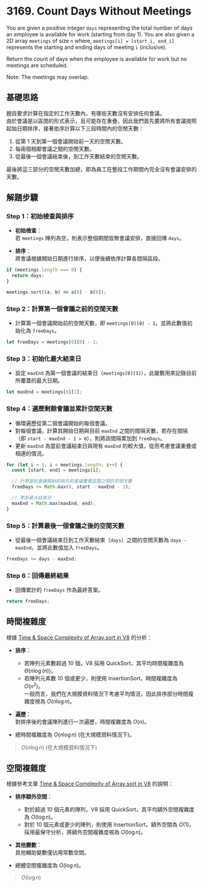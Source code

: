 # 3169. Count Days Without Meetings

You are given a positive integer `days` representing the total number of days an employee is available for work (starting from day 1). 
You are also given a 2D array `meetings` of size `n` where, 
`meetings[i] = [start_i, end_i]` represents the starting and ending days of meeting `i` (inclusive).

Return the count of days when the employee is available for work but no meetings are scheduled.

Note: The meetings may overlap.

## 基礎思路

題目要求計算在指定的工作天數內，有哪些天數沒有安排任何會議。  
由於會議是以區間的形式表示，且可能存在重疊，因此我們首先要將所有會議按照起始日期排序，接著依序計算以下三段時間內的空閒天數：

1. 從第 1 天到第一個會議開始前一天的空閒天數。
2. 每兩個相鄰會議之間的空閒天數。
3. 從最後一個會議結束後，到工作天數結束的空閒天數。

最後將這三部分的空閒天數加總，即為員工在整段工作期間內完全沒有會議安排的天數。

## 解題步驟

### Step 1：初始檢查與排序

- **初始檢查**：  
  若 `meetings` 陣列為空，則表示整個期間皆無會議安排，直接回傳 `days`。

- **排序**：  
  將會議根據開始日期進行排序，以便後續依序計算各間隔區段。

```typescript
if (meetings.length === 0) {
  return days;
}

meetings.sort((a, b) => a[0] - b[0]);
```

### Step 2：計算第一個會議之前的空閒天數

- 計算第一個會議開始前的空閒天數，即 `meetings[0][0] - 1`，並將此數值初始化為 `freeDays`。

```typescript
let freeDays = meetings[0][0] - 1;
```

### Step 3：初始化最大結束日

- 設定 `maxEnd` 為第一個會議的結束日（`meetings[0][1]`），此變數用來記錄目前所覆蓋的最大日期。

```typescript
let maxEnd = meetings[0][1];
```

### Step 4：遍歷剩餘會議並累計空閒天數

- 循環遍歷從第二個會議開始的每個會議。
- 對每個會議，計算其開始日期與目前 `maxEnd` 之間的間隔天數，若存在間隔（即 `start - maxEnd - 1 > 0`），則將該間隔累加到 `freeDays`。
- 更新 `maxEnd` 為當前會議結束日與現有 `maxEnd` 的較大值，從而考慮會議重疊或相連的情況。

```typescript
for (let i = 1; i < meetings.length; i++) {
  const [start, end] = meetings[i];

  // 計算當前會議開始前與先前會議覆蓋區間之間的空閒天數
  freeDays += Math.max(0, start - maxEnd - 1);

  // 更新最大結束日
  maxEnd = Math.max(maxEnd, end);
}
```

### Step 5：計算最後一個會議之後的空閒天數

- 從最後一個會議結束日到工作天數結束（`days`）之間的空閒天數為 `days - maxEnd`，並將此數值加入 `freeDays`。

```typescript
freeDays += days - maxEnd;
```

### Step 6：回傳最終結果

- 回傳累計的 `freeDays` 作為最終答案。

```typescript
return freeDays;
```

## 時間複雜度

根據 [Time & Space Complexity of Array.sort in V8](https://blog.shovonhasan.com/time-space-complexity-of-array-sort-in-v8/) 的分析：

- **排序**：
    - 若陣列元素數超過 10 個，V8 採用 QuickSort，其平均時間複雜度為 $Θ(n \log(n))$。
    - 若陣列元素數 10 個或更少，則使用 InsertionSort，時間複雜度為 $O(n^2)$。  
      一般而言，我們在大規模資料情況下考慮平均情況，因此排序部分時間複雜度視為 $O(n \log n)$。

- **遍歷**：  
  對排序後的會議陣列進行一次遍歷，時間複雜度為 $O(n)$。

- 總時間複雜度為 $O(n \log n)$ (在大規模資料情況下)。

> $O(n \log n)$ (在大規模資料情況下)

## 空間複雜度

根據參考文章 [Time & Space Complexity of Array.sort in V8](https://blog.shovonhasan.com/time-space-complexity-of-array-sort-in-v8/) 的說明：

- **排序額外空間**：
    - 對於超過 10 個元素的陣列，V8 採用 QuickSort，其平均額外空間複雜度為 $O(\log n)$。
    - 對於 10 個元素或更少的陣列，則使用 InsertionSort，額外空間為 $O(1)$。  
      採用最保守分析，將額外空間複雜度視為 $O(\log n)$。

- **其他變數**：  
  其他輔助變數僅佔用常數空間。

- 總體空間複雜度為 $O(\log n)$。

> $O(\log n)$
